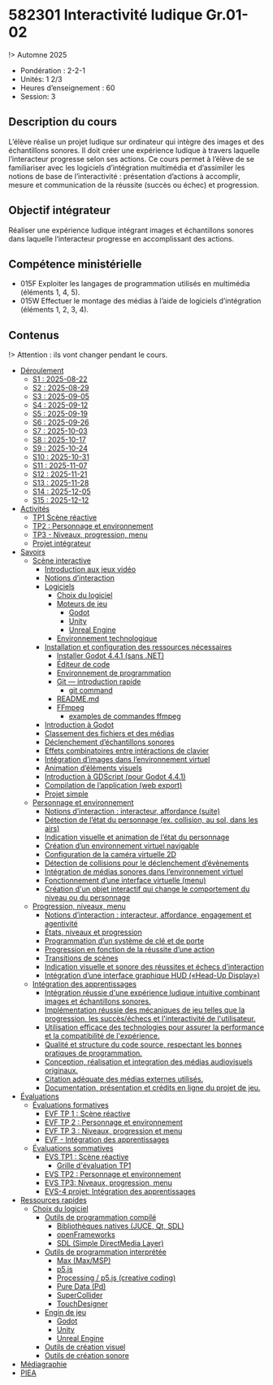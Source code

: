 # <!-- varexp:begin COURS  -->582301 Interactivité ludique Gr.01-02<!-- varexp:end -->

!> Automne 2025

* Pondération : 2-2-1
* Unités: 1 2/3
* Heures d’enseignement : 60
* Session: 3

## Description du cours

L’élève réalise un projet ludique sur ordinateur qui intègre des images et des échantillons sonores. Il doit créer une expérience ludique à travers laquelle l’interacteur progresse selon ses actions.  Ce cours permet à l’élève de se familiariser avec les logiciels d’intégration multimédia et d’assimiler les notions de base de l’interactivité : présentation d’actions à accomplir, mesure et communication de la réussite (succès ou échec) et progression.

## Objectif intégrateur

Réaliser une expérience ludique intégrant images et échantillons sonores dans laquelle l‘interacteur progresse en accomplissant des actions.

## Compétence ministérielle

- 015F  Exploiter les langages de programmation utilisés en multimédia (éléments 1, 4, 5).
- 015W  Effectuer le montage des médias à l’aide de logiciels d’intégration (éléments 1, 2, 3, 4).

## Contenus 

!> Attention : ils vont changer pendant le cours.

<!-- start-replace-subnav -->
* [Déroulement](/01-deroulement/)
    * [S1 : <!-- varexp:begin S1 -->2025-08-22<!-- varexp:end -->](/01-deroulement/01/)
    * [S2 : <!-- varexp:begin S2 -->2025-08-29<!-- varexp:end -->](/01-deroulement/02/)
    * [S3 : <!-- varexp:begin S3 -->2025-09-05<!-- varexp:end -->](/01-deroulement/03/)
    * [S4 : <!-- varexp:begin S4 -->2025-09-12<!-- varexp:end -->](/01-deroulement/04/)
    * [S5 : <!-- varexp:begin S5 -->2025-09-19<!-- varexp:end -->](/01-deroulement/05/)
    * [S6 : <!-- varexp:begin S6 -->2025-09-26<!-- varexp:end -->](/01-deroulement/06/)
    * [S7 : <!-- varexp:begin S7 -->2025-10-03<!-- varexp:end -->](/01-deroulement/07/)
    * [S8 : <!-- varexp:begin S8 -->2025-10-17<!-- varexp:end -->](/01-deroulement/08/)
    * [S9 : <!-- varexp:begin S9 -->2025-10-24<!-- varexp:end -->](/01-deroulement/09/)
    * [S10 : <!-- varexp:begin S10 -->2025-10-31<!-- varexp:end -->](/01-deroulement/10/)
    * [S11 : <!-- varexp:begin S11 -->2025-11-07<!-- varexp:end -->](/01-deroulement/11/)
    * [S12 : <!-- varexp:begin S12 -->2025-11-21<!-- varexp:end -->](/01-deroulement/12/)
    * [S13 : <!-- varexp:begin S13 -->2025-11-28<!-- varexp:end -->](/01-deroulement/13/)
    * [S14 : <!-- varexp:begin S14 -->2025-12-05<!-- varexp:end -->](/01-deroulement/14/)
    * [S15 : <!-- varexp:begin S15 -->2025-12-12<!-- varexp:end -->](/01-deroulement/15/)
* [Activités ](/02-activites/)
    * [TP1 Scène réactive](/02-activites/01/)
    * [TP2 : Personnage et environnement](/02-activites/02/)
    * [TP3 - Niveaux, progression, menu](/02-activites/03/)
    * [Projet intégrateur](/02-activites/04/)
* [Savoirs](/03-savoirs/)
    * [Scène interactive](/03-savoirs/01/)
        * [Introduction aux jeux vidéo](/03-savoirs/01/01-intro-jeux-video/)
        * [Notions d’interaction](/03-savoirs/01/02-notions-interactions/)
        * [Logiciels](/03-savoirs/01/03-logiciels/)
            * [Choix du logiciel](/03-savoirs/01/03-logiciels/01-choix-logiciel/)
            * [Moteurs de jeu](/03-savoirs/01/03-logiciels/02-moteurs-de-jeu/)
                * [Godot](/03-savoirs/01/03-logiciels/02-moteurs-de-jeu/godot/)
                * [Unity](/03-savoirs/01/03-logiciels/02-moteurs-de-jeu/unity/)
                * [Unreal Engine](/03-savoirs/01/03-logiciels/02-moteurs-de-jeu/unreal/)
            * [Environnement technologique](/03-savoirs/01/03-logiciels/03-env-techno/)
        * [Installation et configuration des ressources nécessaires](/03-savoirs/01/04-installation/)
            * [Installer Godot 4.4.1 (sans .NET)](/03-savoirs/01/04-installation/01-installation-godot/)
            * [Éditeur de code](/03-savoirs/01/04-installation/02-gestion-code-source/)
            * [Environnement de programmation](/03-savoirs/01/04-installation/03-environnement-programmation/)
            * [Git — introduction rapide](/03-savoirs/01/04-installation/03-git/)
                * [git command](/03-savoirs/01/04-installation/03-git/git-command/)
            * [README.md ](/03-savoirs/01/04-installation/04-readme/)
            * [FFmpeg](/03-savoirs/01/04-installation/05-ffmpeg/)
                * [examples de commandes ffmpeg](/03-savoirs/01/04-installation/05-ffmpeg/examples-ffmpeg/)
        * [Introduction à Godot](/03-savoirs/01/10-intro-godot/)
        * [Classement des fichiers et des médias](/03-savoirs/01/11-classement-fichiers/)
        * [Déclenchement d’échantillons sonores](/03-savoirs/01/12-declenchement-sonore/)
        * [Effets combinatoires entre intéractions de clavier](/03-savoirs/01/13-effets-combinatoires/)
        * [Intégration d’images dans l’environnement virtuel](/03-savoirs/01/14-image-environnement-virtuel/)
        * [Animation d’éléments visuels](/03-savoirs/01/15-animation-elements-visuels/)
        * [Introduction à GDScript (pour Godot 4.4.1)](/03-savoirs/01/19-gdscript/)
        * [Compilation de l’application (web export)](/03-savoirs/01/20-compilation-export-web/)
        * [Projet simple](/03-savoirs/01/30-projet-simple/)
    * [Personnage et environnement](/03-savoirs/02/)
        * [Notions d’interaction : interacteur, affordance (suite)](/03-savoirs/02/01-interactivite-suite/)
        * [Détection de l’état du personnage (ex. collision, au sol, dans les airs)](/03-savoirs/02/02-etats/)
        * [Indication visuelle et animation de l’état du personnage](/03-savoirs/02/03-etats-animation/)
        * [Création d’un environnement virtuel navigable](/03-savoirs/02/04-deplacement-environnement/)
        * [Configuration de la caméra virtuelle 2D](/03-savoirs/02/05-camera2d/)
        * [Détection de collisions pour le déclenchement d’évènements](/03-savoirs/02/06-collisions/)
        * [Intégration de médias sonores dans l’environnement virtuel](/03-savoirs/02/07-localisation-sonore/)
        * [Fonctionnement d’une interface virtuelle (menu)](/03-savoirs/02/08-menu/)
        * [Création d'un objet interactif qui change le comportement du niveau ou du personnage](/03-savoirs/02/09-objet-comportement/)
    * [Progression, niveaux, menu ](/03-savoirs/03/)
        * [Notions d’interaction : interacteur, affordance, engagement et agentivité](/03-savoirs/03/01-interactivite-suite/)
        * [États, niveaux et progression](/03-savoirs/03/02-etat-niveau-progression/)
        * [Programmation d’un système de clé et de porte](/03-savoirs/03/03-clef-porte/)
        * [Progression en fonction de la réussite d’une action](/03-savoirs/03/04-progression-conditionnelle/)
        * [Transitions de scènes](/03-savoirs/03/05-transition-scene/)
        * [Indication visuelle et sonore des réussites et échecs d’interaction](/03-savoirs/03/06-indication-etat/)
        * [Intégration d’une interface graphique HUD («Head-Up Display»)](/03-savoirs/03/07-hud/)
    * [Intégration des apprentissages](/03-savoirs/04/)
        * [Intégration réussie d'une expérience ludique intuitive combinant images et échantillons sonores.](/03-savoirs/04/01-experience-ludique/)
        * [Implémentation réussie des mécaniques de jeu telles que la progression, les succès/échecs et l'interactivité de l'utilisateur.](/03-savoirs/04/02-mecanique-jeu/)
        * [Utilisation efficace des technologies pour assurer la performance et la compatibilité de l'expérience.](/03-savoirs/04/03-performance/)
        * [Qualité et structure du code source, respectant les bonnes pratiques de programmation.](/03-savoirs/04/04-code-source/)
        * [Conception, réalisation et integration des médias audiovisuels originaux.](/03-savoirs/04/05-conception-media/)
        * [Citation adéquate des médias externes utilisés.](/03-savoirs/04/06-medias-externes/)
        * [Documentation, présentation et crédits en ligne du projet de jeu.](/03-savoirs/04/07-documentation-mise-en-ligne/)
* [Évaluations](/04-evaluations/)
    * [Évaluations formatives](/04-evaluations/formatives/)
        * [EVF TP 1 : Scène réactive](/04-evaluations/formatives/01/)
        * [EVF TP 2 : Personnage et environnement](/04-evaluations/formatives/02/)
        * [EVF TP 3 : Niveaux, progression et menu](/04-evaluations/formatives/03/)
        * [EVF - Intégration des apprentissages](/04-evaluations/formatives/04/)
    * [Évaluations sommatives](/04-evaluations/sommatives/)
        * [EVS TP1 : Scène réactive](/04-evaluations/sommatives/01/)
            * [Grille d'évaluation TP1](/04-evaluations/sommatives/01/grille-evaluation/)
        * [EVS TP2 : Personnage et environnement](/04-evaluations/sommatives/02/)
        * [EVS TP3: Niveaux, progression, menu ](/04-evaluations/sommatives/03/)
        * [EVS-4 projet: Intégration des apprentissages](/04-evaluations/sommatives/04/)
* [Ressources rapides](/05-ressources-rapides/)
    * [Choix du logiciel](/05-ressources-rapides/02-logiciels/)
        * [Outils de programmation compilé](/05-ressources-rapides/02-logiciels/00-compile/)
            * [Bibliothèques natives (JUCE, Qt, SDL)](/05-ressources-rapides/02-logiciels/00-compile/juce/)
            * [openFrameworks](/05-ressources-rapides/02-logiciels/00-compile/openframeworks/)
            * [SDL (Simple DirectMedia Layer)](/05-ressources-rapides/02-logiciels/00-compile/sdl/)
        * [Outils de programmation interprétée ](/05-ressources-rapides/02-logiciels/01-interprete/)
            * [Max (Max/MSP)](/05-ressources-rapides/02-logiciels/01-interprete/max/)
            * [p5.js](/05-ressources-rapides/02-logiciels/01-interprete/p5js/)
            * [Processing / p5.js (creative coding)](/05-ressources-rapides/02-logiciels/01-interprete/processing/)
            * [Pure Data (Pd)](/05-ressources-rapides/02-logiciels/01-interprete/pure-data/)
            * [SuperCollider](/05-ressources-rapides/02-logiciels/01-interprete/supercollider/)
            * [TouchDesigner](/05-ressources-rapides/02-logiciels/01-interprete/touchdesigner/)
        * [Engin de jeu](/05-ressources-rapides/02-logiciels/02-engin-de-jeux/)
            * [Godot](/05-ressources-rapides/02-logiciels/02-engin-de-jeux/godot/)
            * [Unity](/05-ressources-rapides/02-logiciels/02-engin-de-jeux/unity/)
            * [Unreal Engine](/05-ressources-rapides/02-logiciels/02-engin-de-jeux/unreal/)
        * [Outils de création visuel](/05-ressources-rapides/02-logiciels/10-creation-visuelle/)
        * [Outils de création sonore](/05-ressources-rapides/02-logiciels/20-creation-sonore/)
* [Médiagraphie](/06-mediagraphie/)
* [PIEA](/07-piea/)
<!-- end-replace-subnav -->
